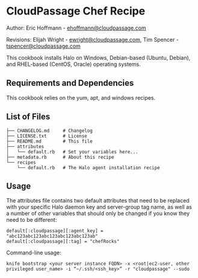# CloudPassage Chef Recipe

Author: Eric Hoffmann - ehoffmann@cloudpassage.com

Revisions: Elijah Wright - ewright@cloudpassage.com, Tim Spencer - tspencer@cloudpassage.com


This cookbook installs Halo on Windows, Debian-based (Ubuntu, Debian), and RHEL-based (CentOS, Oracle) operating systems.


## Requirements and Dependencies

This cookbook relies on the yum, apt, and windows recipes.


## List of Files

    ├── CHANGELOG.md     # Changelog
    ├── LICENSE.txt      # License
    ├── README.md        # This file
    ├── attributes      
    │   └── default.rb   # Set your variables here...
    ├── metadata.rb      # About this recipe
    └── recipes         
        └── default.rb   # The Halo agent installation recipe


## Usage

The attributes file contains two default attributes that need to be replaced with your specific Halo daemon key and server-group tag name, as well as a number of other variables that should only be changed if you know they need to be different:

    default[:cloudpassage][:agent_key] = "abc123abc123abc123abc123abc123ab"
    default[:cloudpassage][:tag] = "chefRocks"

Command-line usage:

    knife bootstrap <your server instance FQDN> -x <root|ec2-user, other privileged user_name> -i “~/.ssh/<ssh_key>” -r "cloudpassage" --sudo
    
<!---
#CPTAGS:community-supported automation deployment
#TBICON:images/ruby_icon.png
--->
